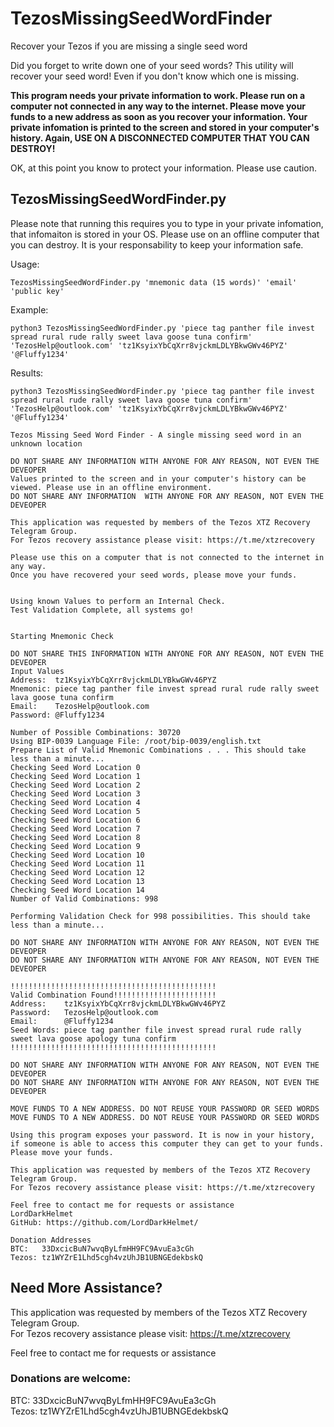 # TezosMissingSeedWordFinder
Recover your Tezos if you are missing a single seed word

Did you forget to write down one of your seed words? This utility will recover your seed word! Even if you don't know which one is missing.

<b>This program needs your private information to work. Please run on a computer not connected in any way to the internet. Please move your funds to a new address as soon as you recover your information. Your private infomation is printed to the screen and stored in your computer's history. Again, USE ON A DISCONNECTED COMPUTER THAT YOU CAN DESTROY!</b>

OK, at this point you know to protect your information. Please use caution. 

## TezosMissingSeedWordFinder.py

Please note that running this requires you to type in your private infomation, that infomaiton is stored in your OS. Please use on an offline computer that you can destroy. It is your responsability to keep your information safe. 


Usage: 
```
TezosMissingSeedWordFinder.py 'mnemonic data (15 words)' 'email' 'public key'
```

Example: 
```
python3 TezosMissingSeedWordFinder.py 'piece tag panther file invest spread rural rude rally sweet lava goose tuna confirm' 'TezosHelp@outlook.com' 'tz1KsyixYbCqXrr8vjckmLDLYBkwGWv46PYZ' '@Fluffy1234'
```

Results:
```
python3 TezosMissingSeedWordFinder.py 'piece tag panther file invest spread rural rude rally sweet lava goose tuna confirm' 'TezosHelp@outlook.com' 'tz1KsyixYbCqXrr8vjckmLDLYBkwGWv46PYZ' '@Fluffy1234'

Tezos Missing Seed Word Finder - A single missing seed word in an unknown location

DO NOT SHARE ANY INFORMATION WITH ANYONE FOR ANY REASON, NOT EVEN THE DEVEOPER
Values printed to the screen and in your computer's history can be viewed. Please use in an offline environment.
DO NOT SHARE ANY INFORMATION  WITH ANYONE FOR ANY REASON, NOT EVEN THE DEVEOPER

This application was requested by members of the Tezos XTZ Recovery Telegram Group.
For Tezos recovery assistance please visit: https://t.me/xtzrecovery

Please use this on a computer that is not connected to the internet in any way.
Once you have recovered your seed words, please move your funds.


Using known Values to perform an Internal Check.
Test Validation Complete, all systems go!


Starting Mnemonic Check

DO NOT SHARE THIS INFORMATION WITH ANYONE FOR ANY REASON, NOT EVEN THE DEVEOPER
Input Values
Address:  tz1KsyixYbCqXrr8vjckmLDLYBkwGWv46PYZ
Mnemonic: piece tag panther file invest spread rural rude rally sweet lava goose tuna confirm
Email:    TezosHelp@outlook.com
Password: @Fluffy1234

Number of Possible Combinations: 30720
Using BIP-0039 Language File: /root/bip-0039/english.txt
Prepare List of Valid Mnemonic Combinations . . . This should take less than a minute...
Checking Seed Word Location 0
Checking Seed Word Location 1
Checking Seed Word Location 2
Checking Seed Word Location 3
Checking Seed Word Location 4
Checking Seed Word Location 5
Checking Seed Word Location 6
Checking Seed Word Location 7
Checking Seed Word Location 8
Checking Seed Word Location 9
Checking Seed Word Location 10
Checking Seed Word Location 11
Checking Seed Word Location 12
Checking Seed Word Location 13
Checking Seed Word Location 14
Number of Valid Combinations: 998

Performing Validation Check for 998 possibilities. This should take less than a minute...

DO NOT SHARE ANY INFORMATION WITH ANYONE FOR ANY REASON, NOT EVEN THE DEVEOPER
DO NOT SHARE ANY INFORMATION WITH ANYONE FOR ANY REASON, NOT EVEN THE DEVEOPER

!!!!!!!!!!!!!!!!!!!!!!!!!!!!!!!!!!!!!!!!!!!!!!
Valid Combination Found!!!!!!!!!!!!!!!!!!!!!!!
Address:    tz1KsyixYbCqXrr8vjckmLDLYBkwGWv46PYZ
Password:   TezosHelp@outlook.com
Email:      @Fluffy1234
Seed Words: piece tag panther file invest spread rural rude rally sweet lava goose apology tuna confirm
!!!!!!!!!!!!!!!!!!!!!!!!!!!!!!!!!!!!!!!!!!!!!!

DO NOT SHARE ANY INFORMATION WITH ANYONE FOR ANY REASON, NOT EVEN THE DEVEOPER
DO NOT SHARE ANY INFORMATION WITH ANYONE FOR ANY REASON, NOT EVEN THE DEVEOPER

MOVE FUNDS TO A NEW ADDRESS. DO NOT REUSE YOUR PASSWORD OR SEED WORDS
MOVE FUNDS TO A NEW ADDRESS. DO NOT REUSE YOUR PASSWORD OR SEED WORDS

Using this program exposes your password. It is now in your history, if someone is able to access this computer they can get to your funds. Please move your funds.

This application was requested by members of the Tezos XTZ Recovery Telegram Group.
For Tezos recovery assistance please visit: https://t.me/xtzrecovery

Feel free to contact me for requests or assistance
LordDarkHelmet
GitHub: https://github.com/LordDarkHelmet/

Donation Addresses
BTC:   33DxcicBuN7wvqByLfmHH9FC9AvuEa3cGh
Tezos: tz1WYZrE1Lhd5cgh4vzUhJB1UBNGEdekbskQ
```

## Need More Assistance?

This application was requested by members of the Tezos XTZ Recovery Telegram Group. <br>
For Tezos recovery assistance please visit: https://t.me/xtzrecovery 

Feel free to contact me for requests or assistance

### Donations are welcome:
BTC:   33DxcicBuN7wvqByLfmHH9FC9AvuEa3cGh <br>
Tezos: tz1WYZrE1Lhd5cgh4vzUhJB1UBNGEdekbskQ
